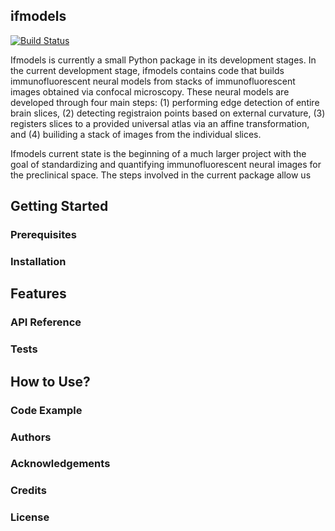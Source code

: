 ## ifmodels
[![Build Status](https://travis-ci.org/uwescience/ifmodels.svg?branch=master)](https://travis-ci.org/uwescience/ifmodels)

Ifmodels is currently a small Python package in its development stages. In the current development stage, ifmodels contains code that builds immunofluorescent neural models from stacks of immunofluorescent images obtained via confocal microscopy. These neural models are developed through four main steps: (1) performing edge detection of entire brain slices, (2) detecting registraion points based on external curvature, (3) registers slices to a provided universal atlas via an affine transformation, and (4) builiding a stack of images from the individual slices. 

Ifmodels current state is the beginning of a much larger project with the goal of standardizing and quantifying immunofluorescent neural images for the preclinical space. The steps involved in the current package allow us

## Getting Started

### Prerequisites

### Installation

## Features

### API Reference

### Tests

## How to Use?

### Code Example

### Authors

### Acknowledgements

### Credits

### License